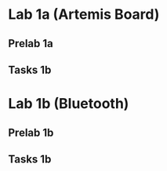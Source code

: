 
# Lab 1a (Artemis Board)

## Prelab 1a

## Tasks 1b


# Lab 1b (Bluetooth)

## Prelab 1b

## Tasks 1b